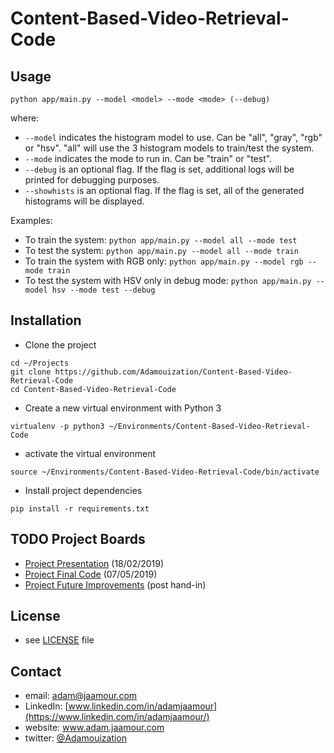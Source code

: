 # Content-Based-Video-Retrieval-Code

## Usage

```
python app/main.py --model <model> --mode <mode> (--debug)
```

where:

* `--model` indicates the histogram model to use. Can be "all", "gray", "rgb" or "hsv". "all" will use the 3 histogram models to train/test the system.
* `--mode` indicates the mode to run in. Can be "train" or "test".
* `--debug` is an optional flag. If the flag is set, additional logs will be printed for debugging purposes.
* `--showhists` is an optional flag. If the flag is set, all of the generated histograms will be displayed.

Examples:

* To train the system: `python app/main.py --model all --mode test`
* To test the system: `python app/main.py --model all --mode train`
* To train the system with RGB only: `python app/main.py --model rgb --mode train`
* To test the system with HSV only in debug mode: `python app/main.py --model hsv --mode test --debug`

## Installation

* Clone the project
```
cd ~/Projects
git clone https://github.com/Adamouization/Content-Based-Video-Retrieval-Code
cd Content-Based-Video-Retrieval-Code
```

* Create a new virtual environment with Python 3

`virtualenv -p python3 ~/Environments/Content-Based-Video-Retrieval-Code`

* activate the virtual environment

`source ~/Environments/Content-Based-Video-Retrieval-Code/bin/activate`

* Install project dependencies

`pip install -r requirements.txt`


## TODO Project Boards

* [Project Presentation](https://github.com/Adamouization/Content-Based-Video-Retrieval-Code/projects/1) (18/02/2019)
* [Project Final Code](https://github.com/Adamouization/Content-Based-Video-Retrieval-Code/projects/2) (07/05/2019)
* [Project Future Improvements](https://github.com/Adamouization/Content-Based-Video-Retrieval-Code/projects/3) (post hand-in)

## License

* see [LICENSE](https://github.com/Adamouization/Content-Based-Video-Retrieval-Code/blob/master/LICENSE) file

## Contact
* email: adam@jaamour.com
* LinkedIn: [www.linkedin.com/in/adamjaamour](https://www.linkedin.com/in/adamjaamour/)
* website: www.adam.jaamour.com
* twitter: [@Adamouization](https://twitter.com/Adamouization)
